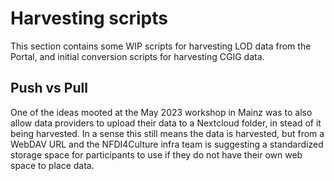 # Harvesting scripts

This section contains some WIP scripts for harvesting LOD data from the Portal, and initial conversion scripts for harvesting CGIG data.

## Push vs Pull

One of the ideas mooted at the May 2023 workshop in Mainz was to also allow data providers to upload their data to a Nextcloud folder, in stead of it being harvested. In a sense this still means the data is harvested, but from a WebDAV URL and the NFDI4Culture infra team is suggesting a standardized storage space for participants to use if they do not have their own web space to place data.
